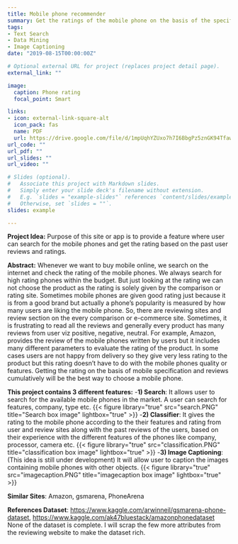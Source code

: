 ```yaml
---
title: Mobile phone recommender
summary: Get the ratings of the mobile phone on the basis of the specification and past user reviews. 
tags:
- Text Search
- Data Mining
- Image Captioning
date: "2019-08-15T00:00:00Z"

# Optional external URL for project (replaces project detail page).
external_link: ""

image:
  caption: Phone rating
  focal_point: Smart

links:
- icon: external-link-square-alt
  icon_pack: fas
  name: PDF
  url: https://drive.google.com/file/d/1mpUqhYZUxo7h7I6BbgPz5znGK94TfawF/view?usp=sharing
url_code: ""
url_pdf: ""
url_slides: ""
url_video: ""

# Slides (optional).
#   Associate this project with Markdown slides.
#   Simply enter your slide deck's filename without extension.
#   E.g. `slides = "example-slides"` references `content/slides/example-slides.md`.
#   Otherwise, set `slides = ""`.
slides: example

---
```

  
**Project Idea:**
Purpose of this site or app is to provide a feature where user can search for the mobile phones and get the rating based on the past user reviews and ratings.

**Abstract:**
Whenever we want to buy mobile online, we search on the internet and check the rating of the mobile phones. 
We always search for high rating phones within the budget. But just looking at the rating we can not choose the product as the rating is solely 
given by the comparison or rating site. Sometimes mobile phones are given good rating just because it is from a good brand but actually a phone’s 
popularity is measured by how many users are liking the mobile phone. So, there are reviewing sites and review section on the every comparison or 
e-commerce site. Sometimes, it is frustrating to read all the reviews and generally every product has many reviews from user viz positive, negative, neutral. 
For example, Amazon, provides the review of the mobile phones written by users but it includes many different parameters to evaluate the rating of the product. 
In some cases users are not happy from delivery so they give very less rating to the product but this rating doesn’t have to do with the mobile phones 
quality or features. Getting the rating on the basis of mobile specification and reviews cumulatively will be the best way to choose a mobile phone.

**This project contains 3 different features:**
-**1) Search**: It allows user to search for the available mobile phones in the market. A user can search for features, company, type etc. 
{{< figure library="true" src="search.PNG" title="Search box image" lightbox="true" >}}
-**2) Classifier**: It gives the rating to the mobile phone according to the their features and rating from user and review sites along with the past reviews of the users, based on their experience with the different features of the phones like company, processor, camera etc.
{{< figure library="true" src="classification.PNG" title="classification box image" lightbox="true" >}}
-**3) Image Captioning**: (This idea is still under development) It will allow user to caption the images containing mobile phones with other objects.
{{< figure library="true" src="imagecaption.PNG" title="imagecaption box image" lightbox="true" >}}

**Similar Sites**: Amazon, gsmarena, PhoneArena

**References Dataset**: https://www.kaggle.com/arwinneil/gsmarena-phone-dataset, https://www.kaggle.com/ak47bluestack/amazonphonedataset
None of the dataset is complete. I will scrap the few more attributes from the reviewing website to make the dataset rich.


